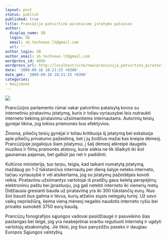 ```yaml
---
layout: post
status: publish
published: true
title: Prancūzija patvirtino piratavimo įstatymo pataisas
author:
  display_name: SB
  login: SB
  email: sb.technews.lt@gmail.com
  url: ''
author_login: SB
author_email: sb.technews.lt@gmail.com
wordpress_id: 4056
wordpress_url: http://localhost/site/new/prancuzija_patvirtino_piratavimo_istatymo_pataisas/
date: '2009-09-16 18:21:25 +0300'
date_gmt: '2009-09-16 18:21:25 +0300'
categories:
- Naujienos
---
```

<div class="imgright"><img src="http://t3.gstatic.com/images?q=tbn:p2e_Ins1tc7XvM:http://chromosome.files.wordpress.com/2008/12/undersea-cable-vietnam.jpg"  /></div>
<p>Prancūzijos parlamento rūmai vakar patvirtino pataisytą kovos su internetiniu piratavimu įstatymą, kuris ir toliau vyriausybei leis nutraukti interneto tiekimą piratavimu užsiimantiems internautams. Autorinių teisių gynėjai tikina, jog tokios priemonės bus efektyvios.</p>
<p>Žinoma, piliečių teisių gynėjai ir toliau kritikuoja šį įstatymą bei eskaluoja apie piliečių privatumo pažeidimą, bet į jų žodžius mažai kas kreipia dėmesį. Prancūzijoje įsigaliojus šiam įstatymui, į šalį dėmesį atkreipė daugelis muzikos ir filmų pramonės atstovų, kurie siekia ne tik išlaikyti iki šiol gaunamas pajamas, bet galbūt jas net ir padidinti.</p>
<p>Kultūros ministerija, tuo tarpu, teigia, kad taikant numatytą įstatymą, maždaug po 1-2 tūkstančius internautų per dieną šalyje neteks interneto, tačiau vyriausybė ir vėl atsikertama, jog su įstatymų pažeidėjais kovoti reikia. Piratavimu užsiimantys vartotojai iš pradžių gaus keletą perspėjimų elektroniniu paštu bei įprastuoju, jog gali netekti interneto iki vienerių metų. Didžiausia gresianti bauda už piratavimą yra iki 300 tūkstančių eurų. Nuo šiol bausti bus galima ir tėvus, kurių atžalos siųsis nelegalų turinį. Už savo vaikų nepriežiūrą, šeima vieną mėnesį negalės naudotis interneto ryšiu bei privalės sumokėti 3750 eurų baudą.</p>
<p>Prancūzų fonografijos sąjungos vadovai pasidžiaugė ir pasveikino šias pastangas bei teigė, jog yra neabejotinai svarbu reguliuoti internetą ir ugdyti vartotojų atsakomybę. Jie tikisi, jog šiuo pavyzdžiu paseks ir daugiau Europos Sąjungos valstybių.<br /></p>

